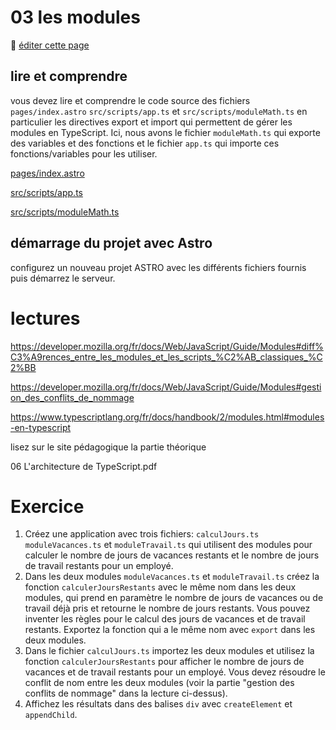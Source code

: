 # 03 les modules

:memo: [éditer cette page](https://gitlab.com/-/ide/project/webdev101/webdev101.gitlab.io/edit/main/-/public/03_modules/README.md)

## lire et comprendre

vous devez lire et comprendre le code source des fichiers `pages/index.astro`  `src/scripts/app.ts` et `src/scripts/moduleMath.ts` en particulier les directives export et import qui permettent de gérer les modules en TypeScript.
Ici, nous avons le fichier `moduleMath.ts` qui exporte des variables et des fonctions et le fichier `app.ts` qui importe ces fonctions/variables pour les utiliser.

[pages/index.astro](src/pages/index.astro ":include :type=code html")

[src/scripts/app.ts](src/scripts/app.ts ":include :type=code typescript")

[src/scripts/moduleMath.ts](src/scripts/moduleMath.ts ":include :type=code typescript")

## démarrage du projet avec Astro

configurez un nouveau projet ASTRO avec les différents fichiers fournis puis démarrez le serveur.

# lectures

https://developer.mozilla.org/fr/docs/Web/JavaScript/Guide/Modules#diff%C3%A9rences_entre_les_modules_et_les_scripts_%C2%AB_classiques_%C2%BB 

https://developer.mozilla.org/fr/docs/Web/JavaScript/Guide/Modules#gestion_des_conflits_de_nommage

https://www.typescriptlang.org/fr/docs/handbook/2/modules.html#modules-en-typescript

lisez sur le site pédagogique la partie théorique 

06 L'architecture de TypeScript.pdf

# Exercice

1. Créez une application avec trois fichiers: `calculJours.ts` `moduleVacances.ts` et `moduleTravail.ts` qui utilisent des modules pour calculer le nombre de jours de vacances restants et le nombre de jours de travail restants pour un employé. 
2. Dans les deux modules `moduleVacances.ts` et `moduleTravail.ts` créez la fonction `calculerJoursRestants` avec le même nom dans les deux modules, qui prend en paramètre le nombre de jours de vacances ou de travail déjà pris et retourne le nombre de jours restants. Vous pouvez inventer les règles pour le calcul des jours de vacances et de travail restants. Exportez la fonction qui a le même nom avec `export` dans les deux modules.
3. Dans le fichier `calculJours.ts` importez les deux modules et utilisez la fonction `calculerJoursRestants` pour afficher le nombre de jours de vacances et de travail restants pour un employé. Vous devez résoudre le conflit de nom entre les deux modules (voir la partie "gestion des conflits de nommage" dans la lecture ci-dessus).
4. Affichez les résultats dans des balises `div` avec `createElement` et `appendChild`.
